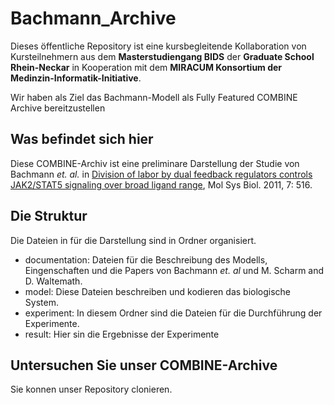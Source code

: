 # Bachmann_Archive
Dieses öffentliche Repository ist eine kursbegleitende Kollaboration von Kursteilnehmern aus dem **Masterstudiengang BIDS** der **Graduate School Rhein-Neckar** in Kooperation mit dem **MIRACUM Konsortium der Medinzin-Informatik-Initiative**. 

Wir haben als Ziel das Bachmann-Modell als Fully Featured COMBINE Archive bereitzustellen

## Was befindet sich hier
Diese COMBINE-Archiv ist eine preliminare Darstellung der Studie von Bachmann *et. al.* in [Division of labor by dual feedback regulators controls JAK2/STAT5 signaling over broad ligand range](https://www.embopress.org/doi/full/10.1038/msb.2011.50), Mol Sys Biol. 2011, 7: 516. 

## Die Struktur

Die Dateien in für die Darstellung sind in Ordner organisiert.
- documentation: Dateien für die Beschreibung des Modells, Eingenschaften und die Papers von Bachmann *et. al* und M. Scharm and D. Waltemath.
- model: Diese Dateien beschreiben und kodieren das biologische System.
- experiment: In diesem Ordner sind die Dateien für die Durchführung der Experimente.
- result: Hier sin die Ergebnisse der Experimente
## Untersuchen Sie unser COMBINE-Archive

Sie konnen unser Repository clonieren.
